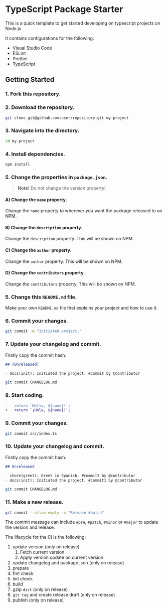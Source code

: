 # TypeScript Package Starter

This is a quick template to get started developing on typescript projects on
Node.js

It contains configurations for the following:

- Visual Studio Code
- ESLint
- Prettier
- TypeScript

## Getting Started

### 1. Fork this repository.

### 2. Download the repository.

```sh
git clone git@github.com:user/repository.git my-project
```

### 3. Navigate into the directory.

```sh
cd my-project
```

### 4. Install dependencies.

```sh
npm install
```

### 5. Change the properties in `package.json`.

> **Note!** Do not change the version property!

#### A) Change the `name` property.

Change the `name` property to wherever you want the package released to on NPM.

#### B) Change the `description` property.

Change the `description` property. This will be shown on NPM.

#### C) Change the `author` property.

Change the `author` property. This will be shown on NPM.

#### D) Change the `contributors` property.

Change the `contributors` property. This will be shown on NPM.

### 5. Change this `README.md` file.

Make your own `README.md` file that explains your project and how to use it.

### 6. Commit your changes.

```sh
git commit -m "Initiated project."
```

### 7. Update your changelog and commit.

Firstly copy the commit hash.

```md
## [Unreleased]

- docs(init): Initiated the project. #commit by @contributor
```

```sh
git commit CHANGELOG.md
```

### 8. Start coding.

```diff
- 	return `Hello, ${name}!`;
+ 	return `¡Hola, ${name}!`;
```

### 9. Commit your changes.

```sh
git commit src/index.ts
```

### 10. Update your changelog and commit.

Firstly copy the commit hash.

```md
## Unreleased

- chore(greet): Greet in Spanish. #commit2 by @contributor
- docs(init): Initiated the project. #commit1 by @contributor
```

```sh
git commit CHANGELOG.md
```

### 11. Make a new release.

```sh
git commit --allow-empty -m "Release #patch"
```

The commit message can include `#pre`, `#patch`, `#minor` or `#major` to update
the version and release.

The lifecycle for the CI is the following:

1. update version (only on release)
   1. Fetch current version
   2. Apply version update on current version
2. update changelog and package.json (only on release)
3. prepare
4. fmt check
5. lint check
6. build
7. gzip `dist` (only on release)
8. `git tag` and create release draft (only on release)
9. publish (only on release)

